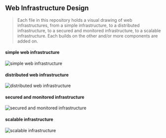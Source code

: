 ## Web Infrastructure Design
> Each file in this repository holds a visual drawing of web infrastructures, from a simple infrastructure, to a distributed infrastructure, to a secured and monitored infrastructure, to a scalable infrastructure. Each builds on the other and/or more components are added on. 

#### simple web infrastructure
![simple web infrastructure](https://i.imgur.com/pbknvAn.jpg)
#### distributed web infrastructure
![distributed web infrastructure](https://i.imgur.com/n75BOnC.jpg)
#### secured and monitored infrastructure
![secured and monitored infrastructure](https://i.imgur.com/75k7rlK.jpg)
#### scalable infrastructure
![scalable infrastructure](https://i.imgur.com/AVOdeVZ.jpg)


